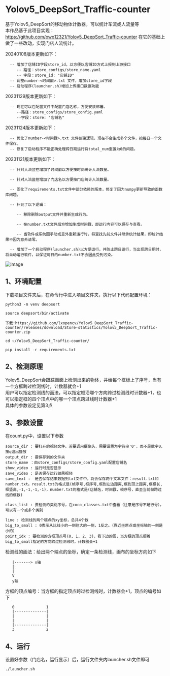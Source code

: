 # Yolov5_DeepSort_Traffic-counter
基于Yolov5_DeepSort的移动物体计数器，可以统计车流或人流量等  
本作品基于此项目实现：https://github.com/owo12321/Yolov5_DeepSort_Traffic-counter 在它的基础上做了一些改动，实现门店人流统计。

20240108版本更新如下：

      -- 增加了店铺ID字段store_id，以方便以店铺ID方式上报到上游接口
         -- 路径：store_configs/store_name.yaml
         -- 字段：store_id: "店铺ID"
      -- 调整number-<时间戳>.txt 文件，增加store_id字段
      -- 启动程序(launcher.sh)增加上传接口数据功能

20231129版本更新如下：

      -- 现在可以在配置文件中配置门店名称，方便安装部署。
         --路径：store_configs/store_config.yaml
         --字段：store: "店铺名"

20231124版本更新如下：

      -- 优化了number-<时间戳>.txt 文件创建逻辑，现在不会生成多个文件，按每日一个文件保存。
      -- 修复了启动程序不能正确处理跨日期运行将total_num重置为0的问题。

20231121版本更新如下：

      -- 针对人流监控增加了时间戳以方便按时间统计人流数量。

      -- 针对人流监控增加了门店名以方便按门店统计人流数量。

      -- 固化了requirements.txt文件中部分依赖的版本，修复了因为numpy更新导致的函数库问题。

      -- 补充了以下逻辑：

         -- 移除删除output文件并重新生成行为。

         -- 在number.txt文件后方增加生成时间戳，即运行内容可以保存与查看。

         -- 当软件或系统因手动或意外重新运行时，将查找先前文件并继承统计结果，即统计结果不因为意外请零。

      -- 增加了一个启动程序(launcher.sh)以方便运行，并防止跨日运行，当出现跨日期时，将自动运行软件，以保证每日的number.txt不会因此受到污染。

![image](https://github.com/owo12321/Yolov5_DeepSort_Traffic-counter/blob/main/test.gif)

## 1、环境配置
下载项目文件夹后，在命令行中进入项目文件夹，执行以下代码配置环境：
```
python3 -m venv deepsort
```
```
source deepsort/bin/activate
```
```
下载:https://github.com/lxopencv/Yolov5_DeepSort_Traffic-counter/releases/download/Store-statistics/Yolov5_DeepSort_Traffic-counter.zip
```
```
cd ~/Yolov5_DeepSort_Traffic-counter/ 
```
```
pip install -r requirements.txt
```

## 2、检测原理
Yolov5_DeepSort会跟踪画面上检测出来的物体，并给每个框标上了序号，当有一个方框跨过检测线时，计数器就会+1  
用户可以指定检测线的画法，可以指定框沿哪个方向跨过检测线时计数器+1，也可以指定框的四个顶点中的哪一个顶点跨过线时计数器+1  
具体的参数设定见第3点


## 3、参数设置
在count.py中，设置以下参数
```
source_dir : 要打开的视频文件。若要调用摄像头，需要设置为字符串'0'，而不是数字0，按q退出播放
output_dir : 要保存到的文件夹
store_name ：由store_configs/store_config.yaml配置店铺名
show_video : 运行时是否显示
save_video : 是否保存运行结果视频
save_text :  是否保存结果数据到txt文件中，将会保存两个文本文件：result.txt和number.txt。result.txt的格式是(帧序号,框序号,框到左边距离,框到顶上距离,框横长,框竖高,-1,-1,-1,-1)，number.txt的格式是(店铺名，时间戳，帧序号，直至当前帧跨过线的框数)

class_list : 要检测的类别序号，在coco_classes.txt中查看（注意是序号不是行号），可以有一个或多个类别

line : 检测线的两个端点的xy坐标，总共4个数
big_to_small : 0表示从比线小的一侧往大的一侧，1反之。（靠近坐原点或坐标轴的一侧是小的）
point_idx : 要检测的方框顶点号(0, 1, 2, 3)，看下边的图，当方框的顶点顺着big_to_small指定的方向跨过检测线时，计数器会+1
```

检测线的画法：给出两个端点的坐标，确定一条检测线，画布的坐标方向如下
```
   |-------> x轴
   |
   |
   V
   y轴
```

方框的顶点编号：当方框的指定顶点跨过检测线时，计数器会+1，顶点的编号如下
```
   0              1
   |--------------|
   |              |
   |              |
   |--------------|
   3              2
```

## 4、运行
设置好参数（门店名，运行显示）后，运行文件夹内launcher.sh文件即可
```
./launcher.sh
```
